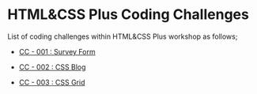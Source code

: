 # HTML&CSS Plus Coding Challenges

List of coding challenges within HTML&CSS Plus workshop as follows;

- [CC - 001 : Survey Form](./CC-001/Readme.md)

- [CC - 002 : CSS Blog](./CC-002/README.pdf)

- [CC - 003 : CSS Grid](./CC-003/README.pdf)

